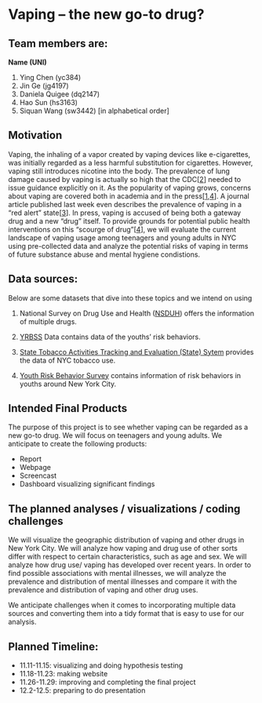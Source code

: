 Vaping – the new go-to drug?
================

## Team members are:

**Name (UNI)**

1.  Ying Chen (yc384)
2.  Jin Ge (jg4197)
3.  Daniela Quigee (dq2147)
4.  Hao Sun (hs3163)
5.  Siquan Wang (sw3442) \[in alphabetical order\]

## Motivation

Vaping, the inhaling of a vapor created by vaping devices like
e-cigarettes, was initially regarded as a less harmful substitution for
cigarettes. However, vaping still introduces nicotine into the body. The
prevalence of lung damage caused by vaping is actually so high that the
CDC\[[2](https://www.sciencedirect.com/science/article/pii/S2213260019304096?via=ihub)\]
needed to issue guidance explicitly on it. As the popularity of vaping
grows, concerns about vaping are covered both in academia and in the
press\[[1](https://health.usnews.com/health-care/for-better/articles/2018-06-13/how-teenage-vaping-puts-structure-in-place-for-heroin-and-cocaine-addiction),[4](https://www.cnn.com/2015/09/04/us/vaping-abuse/index.html)\].
A journal article published last week even describes the prevalence of
vaping in a “red alert”
state\[[3](https://link.springer.com/article/10.1057/s41271-019-00193-2)\].
In press, vaping is accused of being both a gateway drug and a new
“drug” itself. To provide grounds for potential public health
interventions on this “scourge of
drug”\[[4](https://www.cnn.com/2015/09/04/us/vaping-abuse/index.html)\],
we will evaluate the current landscape of vaping usage among teenagers
and young adults in NYC using pre-collected data and analyze the
potential risks of vaping in terms of future substance abuse and mental
hygiene condistions.

## Data sources:

Below are some datasets that dive into these topics and we intend on
using

1.  National Survey on Drug Use and Health
    ([NSDUH](https://www.samhsa.gov/data/all-reports?f%5B%5D=field_report_and_document_type:6461&f%5B%5D=field_samhsa_survey:6511&f%5B%5D%5B%5D=field_report_and_document_type:6461&f%5B%5D%5B%5D=field_samhsa_survey:6511&order=desc&sort=field_date_printed_on_report&items_per_page=15&page=0))
    offers the information of multiple drugs.

2.  [YRBSS](https://www.cdc.gov/healthyyouth/data/yrbs/data.htm) Data
    contains data of the youths’ risk behaviors.

3.  [State Tobacco Activities Tracking and Evaluation (State)
    Sytem](https://nccd.cdc.gov/STATESystem/rdPage.aspx?rdReport=OSH_State.CustomReports&rdAgReset=True&rdShowModes=showResults&rdShowWait=true&rdPaging=Interactive&islMeasure=180EVP)
    provides the data of NYC tobacco use.

4.  [Youth Risk Behavior
    Survey](https://a816-healthpsi.nyc.gov/epiquery/YRBS/yrbsIndex.html)
    contains information of risk behaviors in youths around New York
    City.

## Intended Final Products

The purpose of this project is to see whether vaping can be regarded as
a new go-to drug. We will focus on teenagers and young adults. We
anticipate to create the following products:

  - Report
  - Webpage
  - Screencast
  - Dashboard visualizing significant findings

## The planned analyses / visualizations / coding challenges

We will visualize the geographic distribution of vaping and other drugs
in New York City. We will analyze how vaping and drug use of other sorts
differ with respect to certain characteristics, such as age and sex. We
will analyze how drug use/ vaping has developed over recent years. In
order to find possible associations with mental illnesses, we will
analyze the prevalence and distribution of mental illnesses and compare
it with the prevalence and distribution of vaping and other drug uses.

We anticipate challenges when it comes to incorporating multiple data
sources and converting them into a tidy format that is easy to use for
our analysis.

## Planned Timeline:

  - 11.11-11.15: visualizing and doing hypothesis testing
  - 11.18-11.23: making website
  - 11.26-11.29: improving and completing the final project
  - 12.2-12.5: preparing to do presentation
